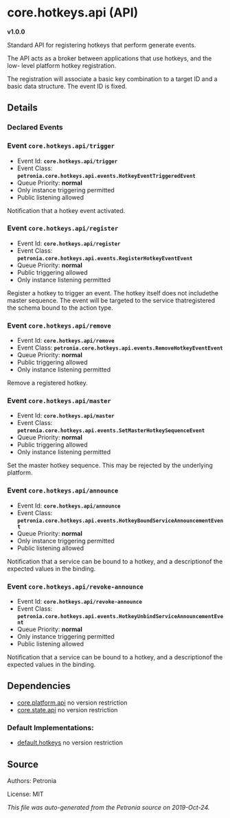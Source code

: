 # core.hotkeys.api (API)
**v1.0.0**

Standard API for registering hotkeys that perform generate events.


The API acts as a broker between applications that use hotkeys, and the low-
level platform hotkey registration.


The registration will associate a basic key combination to a target ID and
a basic data structure.  The event ID is fixed.

## Details


### Declared Events


### Event `core.hotkeys.api/trigger`

* Event Id: **`core.hotkeys.api/trigger`**
* Event Class: **`petronia.core.hotkeys.api.events.HotkeyEventTriggeredEvent`**
* Queue Priority: **normal**
* Only instance triggering permitted
* Public listening allowed

Notification that a hotkey event activated.

### Event `core.hotkeys.api/register`

* Event Id: **`core.hotkeys.api/register`**
* Event Class: **`petronia.core.hotkeys.api.events.RegisterHotkeyEventEvent`**
* Queue Priority: **normal**
* Public triggering allowed
* Only instance listening permitted

Register a hotkey to trigger an event.  The hotkey itself does not includethe master sequence.  The event will be targeted to the service thatregistered the schema bound to the action type.

### Event `core.hotkeys.api/remove`

* Event Id: **`core.hotkeys.api/remove`**
* Event Class: **`petronia.core.hotkeys.api.events.RemoveHotkeyEventEvent`**
* Queue Priority: **normal**
* Public triggering allowed
* Only instance listening permitted

Remove a registered hotkey.

### Event `core.hotkeys.api/master`

* Event Id: **`core.hotkeys.api/master`**
* Event Class: **`petronia.core.hotkeys.api.events.SetMasterHotkeySequenceEvent`**
* Queue Priority: **normal**
* Public triggering allowed
* Only instance listening permitted

Set the master hotkey sequence.  This may be rejected by the underlying platform.

### Event `core.hotkeys.api/announce`

* Event Id: **`core.hotkeys.api/announce`**
* Event Class: **`petronia.core.hotkeys.api.events.HotkeyBoundServiceAnnouncementEvent`**
* Queue Priority: **normal**
* Only instance triggering permitted
* Public listening allowed

Notification that a service can be bound to a hotkey, and a descriptionof the expected values in the binding.

### Event `core.hotkeys.api/revoke-announce`

* Event Id: **`core.hotkeys.api/revoke-announce`**
* Event Class: **`petronia.core.hotkeys.api.events.HotkeyUnbindServiceAnnouncementEvent`**
* Queue Priority: **normal**
* Only instance triggering permitted
* Public listening allowed

Notification that a service can be bound to a hotkey, and a descriptionof the expected values in the binding.








## Dependencies

* [core.platform.api](core.platform.api.md)
  no version restriction
* [core.state.api](core.state.api.md)
  no version restriction



### Default Implementations:
* [default.hotkeys](default.hotkeys.md)
  no version restriction


## Source

Authors: Petronia

License: MIT

*This file was auto-generated from the Petronia source on 2019-Oct-24.*

